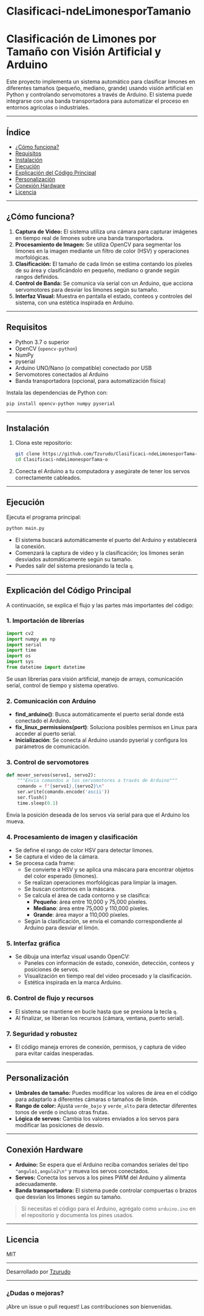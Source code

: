 # Clasificaci-ndeLimonesporTamanio
# Clasificación de Limones por Tamaño con Visión Artificial y Arduino

Este proyecto implementa un sistema automático para clasificar limones en diferentes tamaños (pequeño, mediano, grande) usando visión artificial en Python y controlando servomotores a través de Arduino. El sistema puede integrarse con una banda transportadora para automatizar el proceso en entornos agrícolas o industriales.

---

## Índice

- [¿Cómo funciona?](#cómo-funciona)
- [Requisitos](#requisitos)
- [Instalación](#instalación)
- [Ejecución](#ejecución)
- [Explicación del Código Principal](#explicación-del-código-principal)
- [Personalización](#personalización)
- [Conexión Hardware](#conexión-hardware)
- [Licencia](#licencia)

---

## ¿Cómo funciona?

1. **Captura de Video:** El sistema utiliza una cámara para capturar imágenes en tiempo real de limones sobre una banda transportadora.
2. **Procesamiento de Imagen:** Se utiliza OpenCV para segmentar los limones en la imagen mediante un filtro de color (HSV) y operaciones morfológicas.
3. **Clasificación:** El tamaño de cada limón se estima contando los píxeles de su área y clasificándolo en pequeño, mediano o grande según rangos definidos.
4. **Control de Banda:** Se comunica vía serial con un Arduino, que acciona servomotores para desviar los limones según su tamaño.
5. **Interfaz Visual:** Muestra en pantalla el estado, conteos y controles del sistema, con una estética inspirada en Arduino.

---

## Requisitos

- Python 3.7 o superior
- OpenCV (`opencv-python`)
- NumPy
- pyserial
- Arduino UNO/Nano (o compatible) conectado por USB
- Servomotores conectados al Arduino
- Banda transportadora (opcional, para automatización física)

Instala las dependencias de Python con:
```bash
pip install opencv-python numpy pyserial
```

---

## Instalación

1. Clona este repositorio:
    ```bash
    git clone https://github.com/Tzurudo/Clasificaci-ndeLimonesporTama-o.git
    cd Clasificaci-ndeLimonesporTama-o
    ```
2. Conecta el Arduino a tu computadora y asegúrate de tener los servos correctamente cableados.

---

## Ejecución

Ejecuta el programa principal:
```bash
python main.py
```

- El sistema buscará automáticamente el puerto del Arduino y establecerá la conexión.
- Comenzará la captura de video y la clasificación; los limones serán desviados automáticamente según su tamaño.
- Puedes salir del sistema presionando la tecla `q`.

---

## Explicación del Código Principal

A continuación, se explica el flujo y las partes más importantes del código:

### 1. **Importación de librerías**
```python
import cv2
import numpy as np
import serial
import time
import os
import sys
from datetime import datetime
```
Se usan librerías para visión artificial, manejo de arrays, comunicación serial, control de tiempo y sistema operativo.

### 2. **Comunicación con Arduino**
- **find_arduino()**: Busca automáticamente el puerto serial donde está conectado el Arduino.
- **fix_linux_permissions(port)**: Soluciona posibles permisos en Linux para acceder al puerto serial.
- **Inicialización**: Se conecta al Arduino usando pyserial y configura los parámetros de comunicación.

### 3. **Control de servomotores**
```python
def mover_servos(servo1, servo2):
    """Envía comandos a los servomotores a través de Arduino"""
    comando = f"{servo1},{servo2}\n"
    ser.write(comando.encode('ascii'))
    ser.flush()
    time.sleep(0.1)
```
Envía la posición deseada de los servos vía serial para que el Arduino los mueva.

### 4. **Procesamiento de imagen y clasificación**
- Se define el rango de color HSV para detectar limones.
- Se captura el video de la cámara.
- Se procesa cada frame:
  - Se convierte a HSV y se aplica una máscara para encontrar objetos del color esperado (limones).
  - Se realizan operaciones morfológicas para limpiar la imagen.
  - Se buscan contornos en la máscara.
  - Se calcula el área de cada contorno y se clasifica:
    - **Pequeño**: área entre 10,000 y 75,000 píxeles.
    - **Mediano**: área entre 75,000 y 110,000 píxeles.
    - **Grande**: área mayor a 110,000 píxeles.
  - Según la clasificación, se envía el comando correspondiente al Arduino para desviar el limón.

### 5. **Interfaz gráfica**
- Se dibuja una interfaz visual usando OpenCV:
  - Paneles con información de estado, conexión, detección, conteos y posiciones de servos.
  - Visualización en tiempo real del video procesado y la clasificación.
  - Estética inspirada en la marca Arduino.

### 6. **Control de flujo y recursos**
- El sistema se mantiene en bucle hasta que se presiona la tecla `q`.
- Al finalizar, se liberan los recursos (cámara, ventana, puerto serial).

### 7. **Seguridad y robustez**
- El código maneja errores de conexión, permisos, y captura de video para evitar caídas inesperadas.

---

## Personalización

- **Umbrales de tamaño:** Puedes modificar los valores de área en el código para adaptarlo a diferentes cámaras o tamaños de limón.
- **Rango de color:** Ajusta `verde_bajo` y `verde_alto` para detectar diferentes tonos de verde o incluso otras frutas.
- **Lógica de servos:** Cambia los valores enviados a los servos para modificar las posiciones de desvío.

---

## Conexión Hardware

- **Arduino:** Se espera que el Arduino reciba comandos seriales del tipo `"angulo1,angulo2\n"` y mueva los servos conectados.
- **Servos:** Conecta los servos a los pines PWM del Arduino y alimenta adecuadamente.
- **Banda transportadora:** El sistema puede controlar compuertas o brazos que desvían los limones según su tamaño.

> Si necesitas el código para el Arduino, agrégalo como `arduino.ino` en el repositorio y documenta los pines usados.

---

## Licencia

MIT

---

Desarrollado por [Tzurudo](https://github.com/Tzurudo)

---

### ¿Dudas o mejoras?

¡Abre un issue o pull request! Las contribuciones son bienvenidas.
